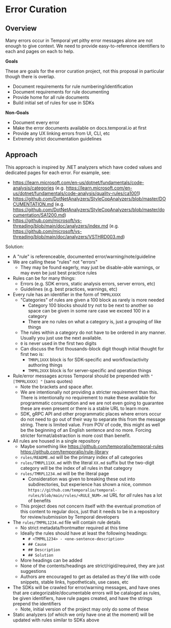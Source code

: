 # Error Curation

## Overview

Many errors occur in Temporal yet pithy error messages alone are not enough to give context. We need to provide
easy-to-reference identifiers to each and pages on each to help.

**Goals**

These are goals for the error curation project, not this proposal in particular though there is overlap.

* Document requirements for rule numbering/identification
* Document requirements for rule documenting
* Provide home for all rule documents
* Build initial set of rules for use in SDKs

**Non-Goals**

* Document every error
* Make the error documents available on docs.temporal.io at first
* Provide any UX linking errors from UI, CLI, etc
* Extremely strict documentation guidelines

## Approach

This approach is inspired by .NET analyzers which have coded values and dedicated pages for each error. For example,
see:

* https://learn.microsoft.com/en-us/dotnet/fundamentals/code-analysis/categories (e.g.
  https://learn.microsoft.com/en-us/dotnet/fundamentals/code-analysis/quality-rules/ca1001)
* https://github.com/DotNetAnalyzers/StyleCopAnalyzers/blob/master/DOCUMENTATION.md (e.g.
  https://github.com/DotNetAnalyzers/StyleCopAnalyzers/blob/master/documentation/SA1200.md)
* https://github.com/microsoft/vs-threading/blob/main/doc/analyzers/index.md (e.g.
  https://github.com/microsoft/vs-threading/blob/main/doc/analyzers/VSTHRD003.md)

Solution:

* A "rule" is referenceable, documented error/warning/note/guideline
* We are calling these "rules" not "errors"
  * They may be found eagerly, may just be disable-able warnings, or may even be just best practice rules
* Rules can be for many things:
  * Errors (e.g. SDK errors, static analysis errors, server errors, etc)
  * Guidelines (e.g. best practices, warnings, etc)
* Every rule has an identifier in the form of `TMPRLXXXX`
  * "Categories" of rules are given a 100 block as rarely is more needed
    * Category 100 blocks should try not to be next to another so space can be given in some rare case we exceed 100 in
      a category
    * There are no rules on what a category is, just a grouping of like things
  * The rules within a category do not have to be ordered in any manner. Usually you just use the next available.
  * `0` is never used in the first two digits
  * Can discuss the first thousands-block digit though initial thought for first two is:
    * `TMRPL1XXX` block is for SDK-specific and workflow/activity authoring things
    * `TMPRL2XXX` block is for server-specific and operation things
* Rule/error messages across Temporal should be prepended with `"[TMPRLXXXX] "` (sans quotes)
  * Note the brackets and space after.
  * We are intentionally not providing a stricter requirement than this. There is intentionally no requirement to make
    these available for programmatic consumption and we are not even going to guarantee these are even present or there
    is a stable URL to learn more.
  * SDK, gRPC API and other programmatic places where errors occur do not need to go out of their way to separate this
    from the message string. There is limited value. From POV of code, this might as well be the beginning of an English
    sentence and no more. Forcing stricter format/abstraction is more cost than benefit.
* All rules are housed in a single repository
  * Maybe something like https://github.com/temporalio/temporal-rules https://github.com/temporalio/rule-library
  * `rules/README.md` will be the primary index of all categories
  * `rules/TMRPL11XX.md` with the literal `XX.md` suffix but the two-digit category will be the index of all rules in
    that category
  * `rules/TMRPL1234.md` will be the literal page
    * Consideration was given to breaking these out into subdirectories, but experience has shown a nice, common
      `https://github.com/temporalio/temporal-rules/blob/main/rules/<RULE_NUM>.md` URL for _all_ rules has a lot of
      benefits
  * This project does not concern itself with the eventual promotion of this content to regular docs, just that it needs
    to be in a repository for review/submission by Temporal developers
* The `rules/TMPRL1234.md` file will contain rule details
  * No strict metadata/frontmatter required at this time
  * Ideally the rules should have at least the following headings:
    * `# <TMPRL1234> - <one-sentence-description>`
    * `## Cause`
    * `## Description`
    * `## Solution`
  * More headings can be added
  * None of the contents/headings are strict/rigid/required, they are just suggestions
  * Authors are encouraged to get as detailed as they'd like with code snippets, stable links, hypotheticals, use cases,
    etc
* The SDKs will be crawled for error/warning messages, and have ones that are categorizable/documentable errors will be
  cataloged as rules, be given identifiers, have rule pages created, and have the strings prepend the identifiers
  * Note, initial version of the project may only do some of these
* Static analyzers (of which we only have one at the moment) will be updated with rules similar to SDKs above